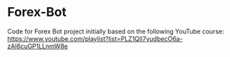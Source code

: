 # Forex-Bot

Code for Forex Bot project initially based on the following YouTube course: 
https://www.youtube.com/playlist?list=PLZ1QII7yudbecO6a-zAI6cuGP1LLnmW8e
